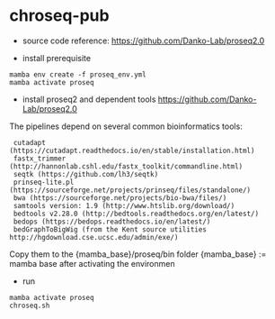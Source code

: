 # chroseq-pub
- source code reference: https://github.com/Danko-Lab/proseq2.0

- install prerequisite
```
mamba env create -f proseq_env.yml
mamba activate proseq
```

- install proseq2 and dependent tools 
https://github.com/Danko-Lab/proseq2.0

The pipelines depend on several common bioinformatics tools:
```
 cutadapt (https://cutadapt.readthedocs.io/en/stable/installation.html)
 fastx_trimmer (http://hannonlab.cshl.edu/fastx_toolkit/commandline.html)
 seqtk (https://github.com/lh3/seqtk)
 prinseq-lite.pl (https://sourceforge.net/projects/prinseq/files/standalone/)
 bwa (https://sourceforge.net/projects/bio-bwa/files/)
 samtools version: 1.9 (http://www.htslib.org/download/)
 bedtools v2.28.0 (http://bedtools.readthedocs.org/en/latest/)
 bedops (https://bedops.readthedocs.io/en/latest/)
 bedGraphToBigWig (from the Kent source utilities http://hgdownload.cse.ucsc.edu/admin/exe/)
```
Copy them to the {mamba_base}/proseq/bin folder
{mamba_base} := mamba base after activating the environmen

- run
```
mamba activate proseq
chroseq.sh 
```
